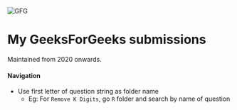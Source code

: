 ![GFG](https://media.geeksforgeeks.org/wp-content/uploads/20210224040124/JSBinCollaborativeJavaScriptDebugging6-300x160.png)

# My GeeksForGeeks submissions

Maintained from 2020 onwards.


#### Navigation 

- Use first letter of question string as folder name
  - Eg: For `Remove K Digits`, go `R` folder and search by name of question
